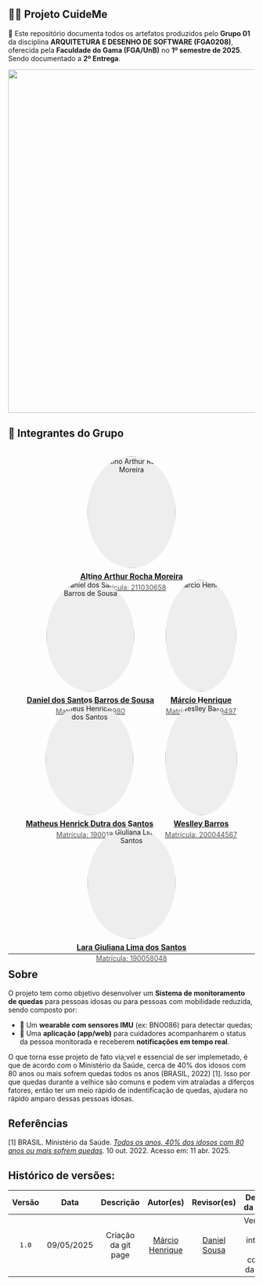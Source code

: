 
## 👵🧓 Projeto CuideMe

📘 Este repositório documenta todos os artefatos produzidos pelo **Grupo 01** da disciplina **ARQUITETURA E DESENHO DE SOFTWARE (FGA0208)**, oferecida pela **Faculdade do Gama (FGA/UnB)** no **1º semestre de 2025**. Sendo documentado a **2º Entrega**.

<center>
<img src="assets/Logo_repo.png" width="700px;" alt=""/><br />
</center>

## 👥 Integrantes do Grupo

<div align="center">
  <style>
    .team-grid {
      display: flex;
      flex-wrap: wrap;
      justify-content: center;
      gap: 24px;
      padding: 16px;
    }

    .team-member {
      width: 180px;
      display: flex;
      flex-direction: column;
      align-items: center;
      text-align: center;
    }

    .team-avatar {
      width: 100%;
      aspect-ratio: 1/1;
      object-fit: cover;
      border-radius: 50%;
      max-width: 180px;
      background-color: #eee;
    }

    .team-text {
      display: flex;
      flex-direction: column;
      align-items: center;
      margin-top: 8px;
    }

    .team-name {
      font-size: 1.1em;
      font-weight: bold;
      margin-bottom: 4px;
    }

    .team-id {
      font-size: 1em;
      color: #555;
    }
  </style>

  <div class="team-grid">
    <div class="team-member">
      <a href="https://github.com/arthurrochamoreira">
        <img src="https://github.com/arthurrochamoreira.png" class="team-avatar" alt="Altino Arthur Rocha Moreira" />
        <div class="team-text">
          <div class="team-name">Altino Arthur Rocha Moreira</div>
          <div class="team-id">Matrícula: 211030658</div>
        </div>
      </a>
    </div>
    <div class="team-member">
      <a href="https://github.com/daniel-de-sousa">
        <img src="https://github.com/daniel-de-sousa.png" class="team-avatar" alt="Daniel dos Santos Barros de Sousa" />
        <div class="team-text">
          <div class="team-name">Daniel dos Santos Barros de Sousa</div>
          <div class="team-id">Matrícula: 211030980</div>
        </div>
      </a>
    </div>
    <div class="team-member">
      <a href="https://github.com/DeM4rcio">
        <img src="https://github.com/DeM4rcio.png" class="team-avatar" alt="Márcio Henrique" />
        <div class="team-text">
          <div class="team-name">Márcio Henrique</div>
          <div class="team-id">Matrícula: 221039497</div>
        </div>
      </a>
    </div>
    <div class="team-member">
      <a href="https://github.com/MatheusHenrickSantos">
        <img src="https://github.com/MatheusHenrickSantos.png" class="team-avatar" alt="Matheus Henrick Dutra dos Santos" />
        <div class="team-text">
          <div class="team-name">Matheus Henrick Dutra dos Santos</div>
          <div class="team-id">Matrícula: 190018101</div>
        </div>
      </a>
    </div>
    <div class="team-member">
      <a href="https://github.com/weslley17w">
        <img src="https://github.com/weslley17w.png" class="team-avatar" alt="Weslley Barros" />
        <div class="team-text">
          <div class="team-name">Weslley Barros</div>
          <div class="team-id">Matrícula: 200044567</div>
        </div>
      </a>
    </div>
    <div class="team-member">
      <a href="https://github.com/gravelylara">
        <img src="https://github.com/gravelylara.png" class="team-avatar" alt="Lara Giuliana Lima dos Santos" />
        <div class="team-text">
          <div class="team-name">Lara Giuliana Lima dos Santos</div>
          <div class="team-id">Matrícula: 190058048</div>
        </div>
      </a>
    </div>
  </div>
</div>


---

## Sobre 
O projeto tem como objetivo desenvolver um **Sistema de monitoramento de quedas** para pessoas idosas ou para pessoas com mobilidade reduzida, sendo composto por:

- 👕 Um **wearable com sensores IMU** (ex: BNO086) para detectar quedas;
- 📱 Uma **aplicação (app/web)** para cuidadores acompanharem o status da pessoa monitorada e receberem **notificações em tempo real**.

O que torna esse projeto de fato via;vel e essencial de ser implemetado, é que de acordo com o Ministério da Saúde, cerca de 40% dos idosos com 80 anos ou mais sofrem quedas todos os anos (BRASIL, 2022) [1]. Isso por que quedas durante a velhice são comuns e podem vim atraladas a diferços fatores, então ter um meio rápido de indentificação de quedas, ajudara no rápido amparo dessas pessoas idosas.


## Referências

[1] BRASIL. Ministério da Saúde. [*Todos os anos, 40% dos idosos com 80 anos ou mais sofrem quedas*]((https://www.gov.br/pt-br/noticias/saude-e-vigilancia-sanitaria/2022/10/todos-os-anos-40-dos-idosos-com-80-anos-ou-mais-sofrem-quedas)). 10 out. 2022. Acesso em: 11 abr. 2025.

## Histórico de versões:

| Versão | Data       | Descrição | Autor(es) | Revisor(es) | Descrição da Revisão |
| :----: | :--------: | :-------: | :-------: | :---------: | :--------------------: |
| `1.0`  | 09/05/2025 | Criação da git page | [Márcio Henrique](https://github.com/DeM4rcio) | [Daniel Sousa](https://github.com/daniel-de-sousa) | Verificação da integriade de conteúdo da gitpage |

